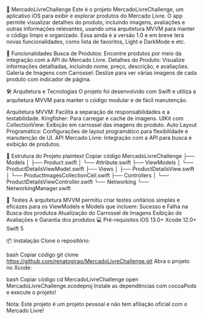 🛒 MercadoLivreChallenge
Este é o projeto MercadoLivreChallenge, um aplicativo iOS para exibir e explorar produtos do Mercado Livre. O app permite visualizar detalhes do produto, incluindo imagens, avaliações e outras informações relevantes, usando uma arquitetura MVVM para manter o código limpo e organizado.
Essa ainda é a versão 1.0 e em breve terá novas funcionalidades, como lista de favoritos, Light e DarkMode e etc.

🚀 Funcionalidades
Busca de Produtos: Encontre produtos por meio da integração com a API do Mercado Livre.
Detalhes do Produto: Visualize informações detalhadas, incluindo nome, preço, descrição, e avaliações.
Galeria de Imagens com Carrossel: Deslize para ver várias imagens de cada produto com indicador de página.

🛠️ Arquitetura e Tecnologias
O projeto foi desenvolvido com Swift e utiliza a arquitetura MVVM para manter o código modular e de fácil manutenção.

Arquitetura MVVM: Facilita a separação de responsabilidades e a testabilidade.
Kingfisher: Para carregar e cache de imagens.
UIKit com CollectionView: Exibição em carrossel das imagens do produto.
Auto Layout Programático: Configurações de layout programático para flexibilidade e manutenção de UI.
API Mercado Livre: Integração com a API para busca e exibição de produtos.

📂 Estrutura do Projeto
plaintext
Copiar código
MercadoLivreChallenge
├── Models
│   ├── Product.swift
│   └── Attribute.swift
├── ViewModels
│   └── ProductDetailsViewModel.swift
├── Views
│   ├── ProductDetailsView.swift
│   └── ProductImagesCollectionCell.swift
├── Controllers
│   └── ProductDetailsViewController.swift
└── Networking
    └── NetworkingManager.swift
    
🧪 Testes
A arquitetura MVVM permitiu criar testes unitários simples e eficazes para os ViewModels e Models que incluem: 
Sucesso e Falha na Busca dos produtoa
Atualização do Carrossel de Imagens
Exibição de Avaliações e Garantia dos produtos
💻 Pré-requisitos
iOS 13.0+
Xcode 12.0+
Swift 5

📦 Instalação
Clone o repositório:

bash
Copiar código
git clone https://github.com/renatogirao/MercadoLivreChallenge.git
Abra o projeto no Xcode:

bash
Copiar código
cd MercadoLivreChallenge
open MercadoLivreChallenge.xcodeproj
Instale as dependências com cocoaPods e execute o projeto!

Nota: Este projeto é um projeto pessoal e não tem afiliação oficial com o Mercado Livre!



